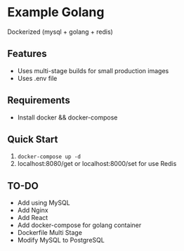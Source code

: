 # Example Golang
Dockerized (mysql + golang + redis)

## Features
 - Uses multi-stage builds for small production images 
 - Uses .env file

## Requirements
 - Install docker && docker-compose

## Quick Start
1. `docker-compose up -d`
2. localhost:8080/get or localhost:8000/set for use Redis

## TO-DO
 - Add using MySQL
 - Add Nginx
 - Add React
 - Add docker-compose for golang container
 - Dockerfile Multi Stage
 - Modify MySQL to PostgreSQL
